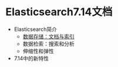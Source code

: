 # Elasticsearch7.14文档

- Elasticsearch简介
	- [数据存储：文档与索引](https://github.com/lyrric/elasticsearch-document/blob/main/Elasticsearch简介/文档和索引.md)
	- 数据检索：搜索和分析
	- 伸缩性和弹性
- 7.14中的新特性





